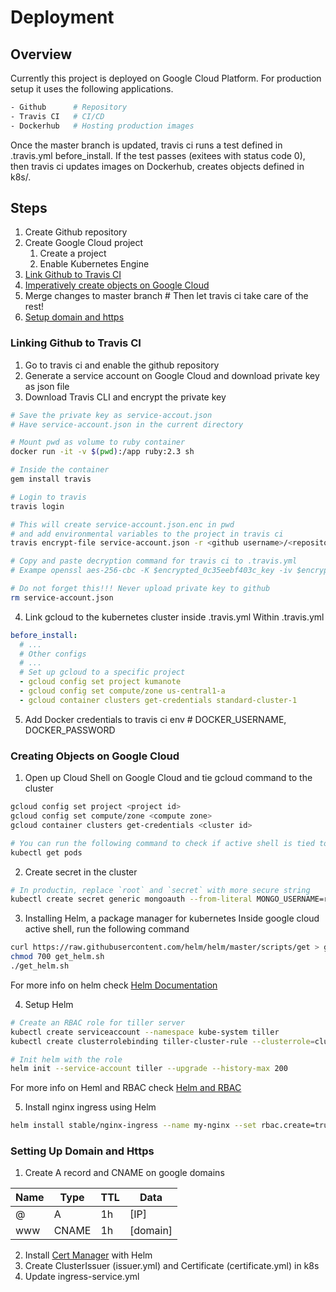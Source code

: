 # Deployment
## Overview
Currently this project is deployed on Google Cloud Platform. For production setup it uses the following applications.

```sh
- Github      # Repository
- Travis CI   # CI/CD 
- Dockerhub   # Hosting production images
```

Once the master branch is updated, travis ci runs a test defined in .travis.yml before_install. If the test passes (exitees with status code 0), then travis ci updates images on Dockerhub, creates objects defined in k8s/.

## Steps
1. Create Github repository
2. Create Google Cloud project
    1. Create a project
    2. Enable Kubernetes Engine
3. [Link Github to Travis CI](#linking-github-to-travis-ci)
4. [Imperatively create objects on Google Cloud](#creating-objects-on-google-cloud)
5. Merge changes to master branch # Then let travis ci take care of the rest!
6. [Setup domain and https](#setting-up-domain-and-https)

### Linking Github to Travis CI
1. Go to travis ci and enable the github repository
2. Generate a service account on Google Cloud and download private key as json file
3. Download Travis CLI and encrypt the private key
```sh
# Save the private key as service-accout.json
# Have service-account.json in the current directory

# Mount pwd as volume to ruby container
docker run -it -v $(pwd):/app ruby:2.3 sh 

# Inside the container
gem install travis

# Login to travis
travis login

# This will create service-account.json.enc in pwd
# and add environmental variables to the project in travis ci
travis encrypt-file service-account.json -r <github username>/<repository>

# Copy and paste decryption command for travis ci to .travis.yml
# Exampe openssl aes-256-cbc -K $encrypted_0c35eebf403c_key -iv $encrypted_0c35eebf403c_iv -in service-account.json.enc -out service-account.json -d

# Do not forget this!!! Never upload private key to github
rm service-account.json
```
4. Link gcloud to the kubernetes cluster inside .travis.yml
Within .travis.yml
```yml
before_install:
  # ...
  # Other configs
  # ...
  # Set up gcloud to a specific project
  - gcloud config set project kumanote
  - gcloud config set compute/zone us-central1-a
  - gcloud container clusters get-credentials standard-cluster-1
```
5. Add Docker credentials to travis ci env # DOCKER_USERNAME, DOCKER_PASSWORD

### Creating Objects on Google Cloud
1. Open up Cloud Shell on Google Cloud and tie gcloud command to the cluster
```sh
gcloud config set project <project id>
gcloud config set compute/zone <compute zone>
gcloud container clusters get-credentials <cluster id>

# You can run the following command to check if active shell is tied to the cluster
kubectl get pods
```
2. Create secret in the cluster
```sh
# In productin, replace `root` and `secret` with more secure string
kubectl create secret generic mongoauth --from-literal MONGO_USERNAME=root --from-literal MONGO_PASSWORD=secret
```
3. Installing Helm, a package manager for kubernetes
Inside google cloud active shell, run the following command
```sh
curl https://raw.githubusercontent.com/helm/helm/master/scripts/get > get_helm.sh
chmod 700 get_helm.sh
./get_helm.sh
```
For more info on helm check [Helm Documentation](https://helm.sh/docs/using_helm/#from-script)

4. Setup Helm
```sh
# Create an RBAC role for tiller server
kubectl create serviceaccount --namespace kube-system tiller
kubectl create clusterrolebinding tiller-cluster-rule --clusterrole=cluster-admin --serviceaccount=kube-system:tiller

# Init helm with the role
helm init --service-account tiller --upgrade --history-max 200
```
For more info on Heml and RBAC check [Helm and RBAC](https://helm.sh/docs/using_helm/#role-based-access-control)

5. Install nginx ingress using Helm
```sh
helm install stable/nginx-ingress --name my-nginx --set rbac.create=true
```

### Setting Up Domain and Https
1. Create A record and CNAME on google domains

| Name | Type  | TTL | Data     |
|------|-------|-----|----------|
| @    | A     | 1h  | [IP]     |
| www  | CNAME | 1h  | [domain] |

2. Install [Cert Manager](https://docs.cert-manager.io/en/latest/getting-started/install.html) with Helm
3. Create ClusterIssuer (issuer.yml) and Certificate (certificate.yml) in k8s
4. Update ingress-service.yml